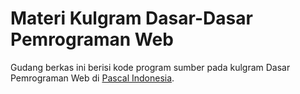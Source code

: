 # Materi Kulgram Dasar-Dasar Pemrograman Web

Gudang berkas ini berisi kode program sumber pada kulgram Dasar Pemrograman Web di [Pascal Indonesia](t.me/pascalid).
